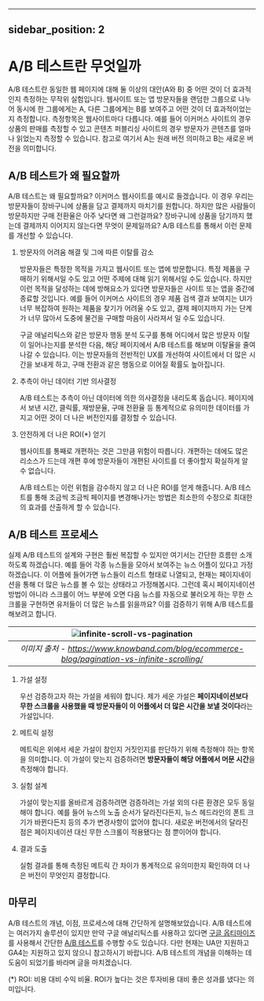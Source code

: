 
---
sidebar_position: 2
---

# A/B 테스트란 무엇일까

A/B 테스트란 동일한 웹 페이지에 대해 둘 이상의 대안(A와 B) 중 어떤 것이 더 효과적인지 측정하는 무작위 실험입니다. 웹사이트 또는 앱 방문자들을 랜덤한 그룹으로 나누어 동시에 한 그룹에게는 A, 다른 그룹에게는 B를 보여주고 어떤 것이 더 효과적이었는지 측정합니다. 측정항목은 웹사이트마다 다릅니다. 예를 들어 이커머스 사이트의 경우 상품의 판매를 측정할 수 있고 콘텐츠 퍼블리싱 사이트의 경우 방문자가 콘텐츠를 얼마나 읽었는지 측정할 수 있습니다. 참고로 여기서 A는 원래 버전 의미하고 B는 새로운 버전을 의미합니다.

## A/B 테스트가 왜 필요할까

A/B 테스트는 왜 필요할까요? 이커머스 웹사이트를 예시로 들겠습니다. 이 경우 우리는 방문자들이 장바구니에 상품을 담고 결제까지 마치기를 원합니다. 하지만 많은 사람들이 방문하지만 구매 전환율은 아주 낮다면 왜 그런걸까요? 장바구니에 상품을 담기까지 했는데 결제까지 이어지지 않는다면 무엇이 문제일까요? A/B 테스트를 통해서 이런 문제를 개선할 수 있습니다.

1. 방문자의 어려움 해결 및 그에 따른 이탈률 감소

   방문자들은 특정한 목적을 가지고 웹사이트 또는 앱에 방문합니다. 특정 제품을 구매하기 위해서일 수도 있고 어떤 주제에 대해 읽기 위해서일 수도 있습니다. 하지만 이런 목적을 달성하는 데에 방해요소가 있다면 방문자들은 사이트 또는 앱을 중간에 종료할 것입니다. 예를 들어 이커머스 사이트의 경우 제품 검색 결과 보여지는 UI가 너무 복잡하여 원하는 제품을 찾기가 어려울 수도 있고, 결제 페이지까지 가는 단계가 너무 많아서 도중에 물건을 구매할 마음이 사라져서 일 수도 있습니다.

   구글 애널리틱스와 같은 방문자 행동 분석 도구를 통해 어디에서 많은 방문자 이탈이 일어나는지를 분석한 다음, 해당 페이지에서 A/B 테스트를 해보며 이탈율을 줄여 나갈 수 있습니다. 이는 방문자들의 전반적인 UX를 개선하여 사이트에서 더 많은 시간을 보내게 하고, 구매 전환과 같은 행동으로 이어질 확률도 높아집니다.

2. 추측이 아닌 데이터 기반 의사결정

   A/B 테스트는 추측이 아닌 데이터에 의한 의사결정을 내리도록 돕습니다. 페이지에서 보낸 시간, 클릭률, 재방문율, 구매 전환율 등 통계적으로 유의미한 데이터를 가지고 어떤 것이 더 나은 버전인지를 결정할 수 있습니다.

3. 안전하게 더 나은 ROI(\*) 얻기

   웹사이트를 통째로 개편하는 것은 그만큼 위험이 따릅니다. 개편하는 데에도 많은 리소스가 드는데 개편 후에 방문자들이 개편된 사이트를 더 좋아할지 확실하게 알 수 없습니다.

   A/B 테스트는 이런 위험을 감수하지 않고 더 나은 ROI를 얻게 해줍니다. A/B 테스트를 통해 조금씩 조금씩 페이지를 변경해나가는 방법은 최소한의 수정으로 최대한의 효과를 산출하게 할 수 있습니다.

## A/B 테스트 프로세스

실제 A/B 테스트의 설계와 구현은 훨씬 복잡할 수 있지만 여기서는 간단한 흐름만 소개하도록 하겠습니다. 예를 들어 각종 뉴스들을 모아서 보여주는 뉴스 어플이 있다고 가정하겠습니다. 이 어플에 들어가면 뉴스들이 리스트 형태로 나열되고, 현재는 페이지네이션을 통해 더 많은 뉴스를 볼 수 있는 상태라고 가정해봅시다. 그런데 혹시 페이지네이션 방법이 아니라 스크롤이 어느 부분에 오면 다음 뉴스를 자동으로 불러오게 하는 무한 스크롤을 구현하면 유저들이 더 많은 뉴스를 읽을까요? 이를 검증하기 위해 A/B 테스트를 해보려고 합니다.

| ![infinite-scroll-vs-pagination](https://www.knowband.com/blog/wp-content/uploads/2019/05/infinite-scroll-and-pagination.jpg) |
| :---------------------------------------------------------------------------------------------------------------------------: |
|               _이미지 출처 - <https://www.knowband.com/blog/ecommerce-blog/pagination-vs-infinite-scrolling/>_                |

1. 가설 설정

   우선 검증하고자 하는 가설을 세워야 합니다. 제가 세운 가설은 **페이지네이션보다 무한 스크롤을 사용했을 때 방문자들이 이 어플에서 더 많은 시간을 보낼 것이다**라는 가설입니다.

2. 메트릭 설정

   메트릭은 위에서 세운 가설이 참인지 거짓인지를 판단하기 위해 측정해야 하는 항목을 의미합니다. 이 가설이 맞는지 검증하려면 **방문자들이 해당 어플에서 머문 시간**을 측정해야 합니다.

3. 실험 설계

   가설이 맞는지를 올바르게 검증하려면 검증하려는 가설 외의 다른 환경은 모두 동일해야 합니다. 예를 들어 뉴스의 노출 순서가 달라진다든지, 뉴스 헤드라인의 폰트 크기가 바뀐다든지 등의 추가 변경사항이 없어야 합니다. 새로운 버전에서의 달라진 점은 페이지네이션 대신 무한 스크롤이 적용됐다는 점 뿐이어야 합니다.

4. 결과 도출

   실험 결과를 통해 측정된 메트릭 간 차이가 통계적으로 유의미한지 확인하여 더 나은 버전이 무엇인지 결정합니다.

## 마무리

A/B 테스트의 개념, 이점, 프로세스에 대해 간단하게 설명해보았습니다. A/B 테스트에는 여러가지 솔루션이 있지만 만약 구글 애널리틱스를 사용하고 있다면 [구글 옵티마이즈](https://optimize.google.com/)를 사용해서 간단한 [A/B 테스트](https://support.google.com/optimize/answer/6211930#zippy=%2C%EC%9D%B4-%EB%8F%84%EC%9B%80%EB%A7%90%EC%97%90-%EB%82%98%EC%99%80-%EC%9E%88%EB%8A%94-%EB%82%B4%EC%9A%A9%EC%9D%80-%EB%8B%A4%EC%9D%8C%EA%B3%BC-%EA%B0%99%EC%8A%B5%EB%8B%88%EB%8B%A4)를 수행할 수도 있습니다. 다만 현재는 UA만 지원하고 GA4는 지원하고 있지 않으니 참고하시기 바랍니다. A/B 테스트의 개념을 이해하는 데 도움이 되었기를 바라며 글을 마치겠습니다.

(\*) ROI: 비용 대비 수익 비율. ROI가 높다는 것은 투자비용 대비 좋은 성과를 냈다는 의미입니다.